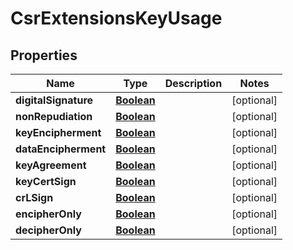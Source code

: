 

# CsrExtensionsKeyUsage


## Properties

| Name | Type | Description | Notes |
|------------ | ------------- | ------------- | -------------|
|**digitalSignature** | [**Boolean**](Boolean.md) |  |  [optional] |
|**nonRepudiation** | [**Boolean**](Boolean.md) |  |  [optional] |
|**keyEncipherment** | [**Boolean**](Boolean.md) |  |  [optional] |
|**dataEncipherment** | [**Boolean**](Boolean.md) |  |  [optional] |
|**keyAgreement** | [**Boolean**](Boolean.md) |  |  [optional] |
|**keyCertSign** | [**Boolean**](Boolean.md) |  |  [optional] |
|**crLSign** | [**Boolean**](Boolean.md) |  |  [optional] |
|**encipherOnly** | [**Boolean**](Boolean.md) |  |  [optional] |
|**decipherOnly** | [**Boolean**](Boolean.md) |  |  [optional] |



